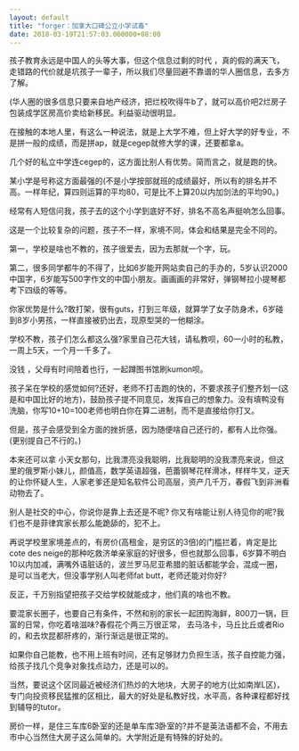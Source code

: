 ```yaml
---
layout: default
title: "forger：加拿大口碑公立小学试毒"
date: 2018-03-19T21:57:03.000000+08:00
---
```


孩子教育永远是中国人的头等大事，但这个信息过剩的时代 ，真的假的满天飞，走错路的代价就是坑孩子一辈子，所以我们尽量回避不靠谱的华人圈信息，去多方了解。

(华人圈的很多信息只要来自地产经济，把烂校吹得牛b了，就可以高价吧2烂房子包装成学区房高价卖给新移民。利益驱动很明显。

在接触的本地人里，有这么一种说法，就是上大学不难，但上好大学的好专业，不是拼一般的成绩，而是拼ap，就是cegep就修大学的课，还要都拿a。

几个好的私立中学连cegep的，这方面比别人有优势。简而言之，就是跑的快。

某小学是号称这方面最强的(不是小学按部就班的成绩最好，所以有的排名并不高。一样年纪，算四则运算的平均80，可是比不上算20以内加剑法的平均90。)

经常有人短信问我，孩子去的这个小学到底好不好，排名不高名声挺响怎么回事。

这是一个比较复杂的问题，孩子不一样，家境不同，体会和结果是完全不同的。

第一，学校是啥也不教的，孩子很爱去，因为去那就一个字，玩。

第二，很多同学都牛的不得了，比如6岁能开网站卖自己的手办的，5岁认识2000中国字，6岁能写500字作文的中国小朋友。画画画的非常好，弹钢琴拉小提琴都考下四级的等等。

你家优势是什么?敢打架，很有guts，打到三年级，就算学了女子防身术，6岁碰到8岁小男孩，一样直接被扔出去，现原型哭的一他糊涂。

学校不教，孩子们怎么都这么强?家里自己花大钱，请私教呗，60一小时的私教，一周上5天，一个月一千多了。

没钱 ，父母有时间陪着也行，一起蹲图书馆刷kumon呗。

孩子呆在学校的感觉如何?还好，老师不打击跑的快的，不要求孩子们整齐划一(这是和中国比好的地方)，鼓励孩子提不同意见，发挥自己的想象力。没有填鸭没有洗脑，你写10+10=100老师也明白你在算二进制，而不是直接给你打叉。

但是，孩子会感受到全方面的挫折感，因为随便啥自己还行的，都有人比你强。(更别提自己不行的。)

本来还可以拿 小天女那句，比我漂亮没我聪明，比我聪明的没我漂亮来说，但这里的俄罗斯小妹儿，颜值高，数学英语超强，芭蕾钢琴花样滑冰，样样牛叉，逆天的让你怀疑人生，人家老爹还是知名软件公司高层，资产几千万，春假飞到非洲看动物去了。

别人是社交的中心，你说你是靠上去还是不呢? 你又有啥能让别人待见你的呢?我们也不是菲律宾家长那么能跪舔的，犯不上。

再说学校里家境差点的，有房价(高租金，是穷区的3倍)的门槛拦着，肯定是比cote des neige的那种吃救济单亲家庭的好很多，但也就那么回事，6岁算不明白10以内加减，满嘴外语脏话的，波兰罗马尼亚希腊的脏话都能学会，混成一圈，是可以当老大，但没事学别人叫老师fat butt，老师还能对你好?

反正，千万别指望把孩子交给学校就能成才，他们真的啥也不教。

要混家长圈子，也要自己有条件，不然和别的家长一起团购海鲜，800刀一锅，巨富的日常，你吃着啥滋味?春假花个两三万很正常， 去马洛卡，马丘比丘或者Rio的，和去坎昆都肝疼的，渐行渐远是很正常的。

如果你自己能教，也不用上班有时间，还有足够财力负担生活，孩子自控能力强，给孩子找几个竞争对象找点动力，还是可以的。

当然，要说这个区同最近被经济们热炒的大地块，大房子的地方(比如南岸L区)，专门向投资移民猛推的区相比，最大的好处是私教好找，水平高，各种课程都好找到辅导的tutor。

房价一样，是住三车库6卧室的还是单车库3卧室的?并不是英法语都不会，不用去市中心当然住大房子这么简单的。大学附近是有特殊的好处的。

